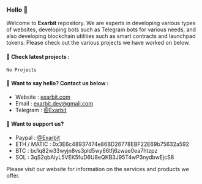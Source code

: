 ### Hello 👋

Welcome to **Exarbit** repository. We are experts in developing various types of websites, developing bots such as Telegram bots for various needs, and also developing blockchain utilities such as smart contracts and launchpad tokens. Please check out the various projects we have worked on below.

#### 📢 Check latest projects :
`No Projects`

#### 📢 Want to say hello? Contact us below :
- Website : [exarbit.com](https://exarbit.com)
- Email : exarbit.dev@gmail.com
- Telegram : [@Exarbit](t.me/exarbit)

#### 📢 Want to support us?
- Paypal : [@Exarbit](https://paypal.me/exarbit)
- ETH / MATIC : 0x3E6c48937474e86BD26778EBF22E69b75632a592
- BTC : bc1q82w33wyjn8vs3pld5wy66tfj6zwae0ea7htzpz
- SOL : 3qS2qbAiyL5VEK5fuD6U8eQKB3J95T4wP3nydbwEjcS8
  
Please visit our website for information on the services and products we offer.

